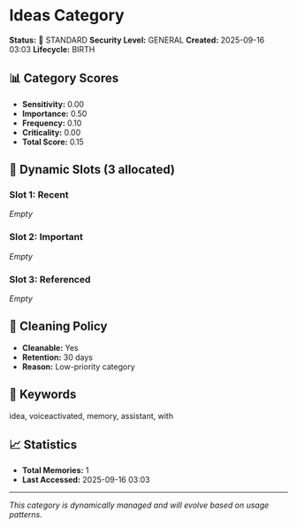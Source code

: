 # Ideas Category

**Status:** 📂 STANDARD
**Security Level:** GENERAL
**Created:** 2025-09-16 03:03
**Lifecycle:** BIRTH

## 📊 Category Scores
- **Sensitivity:** 0.00
- **Importance:** 0.50
- **Frequency:** 0.10
- **Criticality:** 0.00
- **Total Score:** 0.15

## 🎯 Dynamic Slots (3 allocated)

### Slot 1: Recent
_Empty_

### Slot 2: Important
_Empty_

### Slot 3: Referenced
_Empty_


## 🔧 Cleaning Policy
- **Cleanable:** Yes
- **Retention:** 30 days
- **Reason:** Low-priority category

## 📝 Keywords
idea, voiceactivated, memory, assistant, with

## 📈 Statistics
- **Total Memories:** 1
- **Last Accessed:** 2025-09-16 03:03

---
*This category is dynamically managed and will evolve based on usage patterns.*
